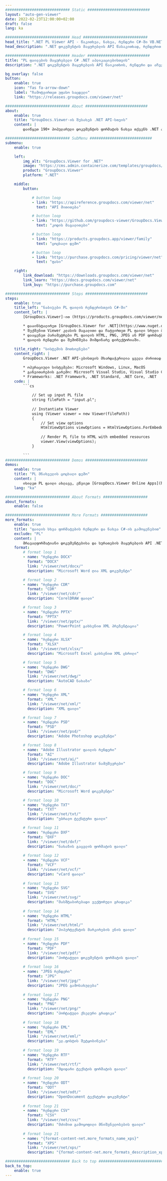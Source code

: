 ```yaml
---
############################# Static ############################
layout: "auto-gen-viewer"
date: 2022-02-23T12:00:00+02:00
draft: false
lang: ka

############################# Head #############################
head_title: ".NET PL Viewer API - წაკითხვა, ნახვა, რენდერი C#-ში VB.NET"
head_description: ".NET დოკუმენტის მაყურებლის API წასაკითხად, რენდერით და გამოსატანად PL ნებისმიერი ტიპის C#, ASP.NET, VB.NET და .NET Core აპლიკაციებში."

############################# Header ############################
title: "PL ფაილების მაყურებელი C# .NET აპლიკაციებისთვის" 
description: ".NET დოკუმენტის მაყურებლის API წაიკითხოს, რენდერი და აჩვენოს PL ფაილი ნებისმიერი ტიპის C#, ASP.NET, VB.NET და .NET Core აპლიკაციებში. იხილეთ გადაღებული ფაილები ნამდვილი ფორმატირებით და განლაგებით HTML5, PDF ან გამოსახულების სახით კოდის რამდენიმე სტრიქონის გამოყენებით." 

bg_overlay: false
button:
    enable: true
    icon: "fas fa-arrow-down"
    label: "ჩამოტვირთეთ უფასო საცდელი"
    link: "https://releases.groupdocs.com/viewer/net"

############################# About ############################
about:
    enable: true
    title: "GroupDocs.Viewer-ის შესახებ .NET API-სთვის" 
    content: |
        დაიწყეთ 190+ პოპულარული დოკუმენტის ფორმატის ნახვა თქვენს .NET აპლიკაციებში GroupDocs.Viewer-ის გამოყენებით .NET API-ებისთვის რამდენიმე სტრიქონის კოდის დამატებით. დეველოპერებს შეუძლიათ მარტივად აჩვენონ PDF, Word Processing, Excel Spreadsheet, Presentation, Visio, Project, Outlook და მრავალი სხვა პოპულარული დოკუმენტის ფორმატები HTML5, image ან PDF რეჟიმში. დოკუმენტის გადმოცემა სწრაფია, ორიგინალური წყაროს ფაილის იდენტურია და არ საჭიროებს დამატებითი პროგრამული უზრუნველყოფის ან სხვა გარე ბიბლიოთეკების ინსტალაციას.

############################# SubMenu ############################
submenu:
    enable: true

    left:
        img_alt: "GroupDocs.Viewer for .NET"
        image: "https://cms.admin.containerize.com/templates/groupdocs/images/product-logos/90x90-noborder/groupdocs-viewer-net.png"
        product: "GroupDocs.Viewer"
        platform: ".NET"

    middle:
        button:

            # button loop
            - link: "https://apireference.groupdocs.com/viewer/net"
              text: "API მითითება"

            # button loop
            - link: "https://github.com/groupdocs-viewer/GroupDocs.Viewer-for-.NET"
              text: "კოდის მაგალითები"

            # button loop
            - link: "https://products.groupdocs.app/viewer/family"
              text: "ცოცხალი დემო"

            # button loop
            - link: "https://purchase.groupdocs.com/pricing/viewer/net"
              text: "ფასი"

    right:
        link_download: "https://downloads.groupdocs.com/viewer/net"
        link_learn: "https://docs.groupdocs.com/viewer/net"
        link_buy: "https://purchase.groupdocs.com"

############################# Steps ############################
steps:
    enable: true
    title_left: "ნაბიჯები PL ფაილის რენდერისთვის C#-ში" 
    content_left: |
        [GroupDocs.Viewer]-ით (https://products.groupdocs.com/viewer/net/) შეგიძლიათ გადაიტანოთ PL HTML, JPEG, PNG ან PDF-ზე რამდენიმე ნაბიჯით.

        * დააინსტალირეთ [GroupDocs.Viewer for .NET](https://www.nuget.org/packages/groupdocs.viewer) თქვენი საყვარელი პაკეტის მენეჯერის გამოყენებით. 
        * შექმენით Viewer კლასის მაგალითი და ჩატვირთეთ PL ფაილი სრული ბილიკით. 
        * დააყენეთ პარამეტრები PL ფაილის HTML, PNG, JPEG ან PDF ფორმატში გადასატანად. 
        * ფაილის რენდერი და შემოწმება მიმდინარე დირექტორიაში. 
        
    title_right: "სისტემის მოთხოვნები" 
    content_right: |
        GroupDocs.Viewer .NET API-ებისთვის მხარდაჭერილია ყველა ძირითად პლატფორმაზე და ოპერაციულ სისტემაზე. ქვემოთ მოცემული კოდის შესრულებამდე, გთხოვთ, დარწმუნდეთ, რომ თქვენს სისტემაში დაყენებულია შემდეგი წინაპირობები.

        * ოპერაციული სისტემები: Microsoft Windows, Linux, MacOS 
        * განვითარების გარემო: Microsoft Visual Studio, Visual Studio Code, .NET CLI 
        * Frameworks: .NET Framework, .NET Standard, .NET Core, .NET 
    code: |
        ```cs
                        
            // Set up input PL file
            string filePath = "input.pl";
        
            // Instantiate Viewer
            using (Viewer viewer = new Viewer(filePath))
            {
            	// Set view options 
            	HtmlViewOptions viewOptions = HtmlViewOptions.ForEmbeddedResources();
                    
            	// Render PL file to HTML with embedded resources
            	viewer.View(viewOptions);
            }
             
        ```
############################# Demos ############################
demos:
    enable: true
    title: "PL მნახველის ცოცხალი დემო"
    content: |
        იხილეთ PL ფაილი ახლავე, ეწვიეთ [GroupDocs.Viewer Online Apps](https://products.groupdocs.app/viewer/pl) ვებსაიტს.
    lang: "ka"

############################# About Formats ####################
about_formats:
    enable: false

############################# More Formats #####################
more_formats:
    enable: true
    title: "ფაილის სხვა ფორმატების რენდერი და ნახვა C#-ის გამოყენებით"
    exclude: "PL"
    content: |
        მრავალფორმატიანი დოკუმენტებისა და სურათების მაყურებლის API .NET-ისთვის. იხილეთ ზოგიერთი პოპულარული ფაილის ფორმატი ქვემოთ ყოველგვარი გარე მნახველების გარეშე.
    format: 
        # format loop 1
        - name: "რენდერი DOCX"
          format: "DOCX"
          link: "/viewer/net/docx/"
          description: "Microsoft Word ღია XML დოკუმენტი" 

        # format loop 2
        - name: "რენდერი CDR" 
          format: "CDR"
          link: "/viewer/net/cdr/"
          description: "CorelDRAW ფაილი" 

        # format loop 3
        - name: "რენდერი PPTX"
          format: "PPTX"
          link: "/viewer/net/pptx/"
          description: "PowerPoint გახსენით XML პრეზენტაცია" 

        # format loop 4
        - name: "რენდერი XLSX"
          format: "XLSX"
          link: "/viewer/net/xlsx/"
          description: "Microsoft Excel გახსენით XML ცხრილი" 

        # format loop 5
        - name: "რენდერი DWG"
          format: "DWG"
          link: "/viewer/net/dwg/"
          description: "AutoCAD ნახაზი"

        # format loop 6
        - name: "რენდერი XML"
          format: "XML"
          link: "/viewer/net/xml/"
          description: "XML ფაილი"

        # format loop 7
        - name: "რენდერი PSD"
          format: "PSD"
          link: "/viewer/net/psd/"
          description: "Adobe Photoshop დოკუმენტი"

        # format loop 8
        - name: "Adobe Illustrator ფაილის რენდერი"
          format: "AI"
          link: "/viewer/net/ai/"
          description: "Adobe Illustrator ნამუშევრები"

        # format loop 9
        - name: "რენდერი DOC"
          format: "DOC"
          link: "/viewer/net/doc/"
          description: "Microsoft Word დოკუმენტი" 

        # format loop 10
        - name: "რენდერი TXT" 
          format: "TXT"
          link: "/viewer/net/txt/"
          description: "უბრალო ტექსტური ფაილი" 

        # format loop 11
        - name: "რენდერი DXF" 
          format: "DXF"
          link: "/viewer/net/dxf/"
          description: "ნახაზის გაცვლის ფორმატის ფაილი"  
          
        # format loop 12
        - name: "რენდერი VCF"
          format: "VCF"
          link: "/viewer/net/vcf/"
          description: "vCard ფაილი"  
              
        # format loop 13
        - name: "რენდერი SVG"
          format: "SVG"
          link: "/viewer/net/svg/"
          description: "მასშტაბირებადი ვექტორული გრაფიკა" 
          
        # format loop 14
        - name: "რენდერი HTML"
          format: "HTML"
          link: "/viewer/net/html/"
          description: "ჰიპერტექსტის მარკირების ენის ფაილი" 
          
        # format loop 15
        - name: "რენდერი PDF"
          format: "PDF"
          link: "/viewer/net/pdf/"
          description: "პორტატული დოკუმენტის ფორმატის ფაილი"
          
        # format loop 16
        - name: "JPEG რენდერი"
          format: "JPG"
          link: "/viewer/net/jpg/"
          description: "JPEG გამოსახულება"
          
        # format loop 17
        - name: "რენდერი PNG"
          format: "PNG"
          link: "/viewer/net/png/"
          description: "პორტატული ქსელური გრაფიკა" 
          
        # format loop 18
        - name: "რენდერი EML"
          format: "EML"
          link: "/viewer/net/eml/"
          description: "ელ.ფოსტის შეტყობინება" 
          
        # format loop 19
        - name: "რენდერი RTF"
          format: "RTF"
          link: "/viewer/net/rtf/"
          description: "მდიდარი ტექსტის ფორმატის ფაილი" 
          
        # format loop 20
        - name: "რენდერი ODT"
          format: "ODT"
          link: "/viewer/net/odt/"
          description: "OpenDocument ტექსტური დოკუმენტი" 
          
        # format loop 21
        - name: "რენდერი CSV"
          format: "CSV"
          link: "/viewer/net/csv/"
          description: "მძიმით გამოყოფილი მნიშვნელობების ფაილი" 
          
        # format loop 21
        - name: "{format-content-net.more_formats_name_xps}"
          format: "XPS"
          link: "/viewer/net/xps/"
          description: "{format-content-net.more_formats_description_xps}" 

############################# Back to top ###############################
back_to_top:
    enable: true
---
```

